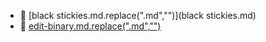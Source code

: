 * 📄 [black stickies.md.replace(".md","")](black stickies.md)
* 📄 [edit-binary.md.replace(".md","")](edit-binary.md)
